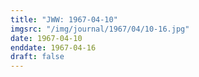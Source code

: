```yaml
---
title: "JWW: 1967-04-10"
imgsrc: "/img/journal/1967/04/10-16.jpg"
date: 1967-04-10
enddate: 1967-04-16
draft: false
---
```


<!-- fix pre-formatted input -->
